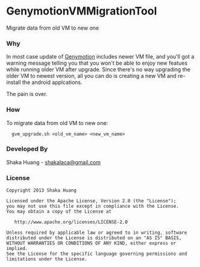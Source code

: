 GenymotionVMMigrationTool
=========================

Migrate data from old VM to new one


### Why 

In most case update of [Genymotion](http://www.genymotion.com/) includes newer VM file, and you'll got a 
warning message telling you that you won't be able to enjoy new featues while 
running older VM after upgrade. Since there's no way upgrading the older VM 
to newest version, all you can do is creating a new VM and re-install the 
android applcations.

The pain is over. 


### How

To migrate data from old VM to new one:
```
  gvm_upgrade.sh <old_vm_name> <new_vm_name>
```


### Developed By

Shaka Huang - <shakalaca@gmail.com>


### License

    Copyright 2013 Shaka Huang

    Licensed under the Apache License, Version 2.0 (the "License");
    you may not use this file except in compliance with the License.
    You may obtain a copy of the License at

       http://www.apache.org/licenses/LICENSE-2.0

    Unless required by applicable law or agreed to in writing, software
    distributed under the License is distributed on an "AS IS" BASIS,
    WITHOUT WARRANTIES OR CONDITIONS OF ANY KIND, either express or implied.
    See the License for the specific language governing permissions and
    limitations under the License.
